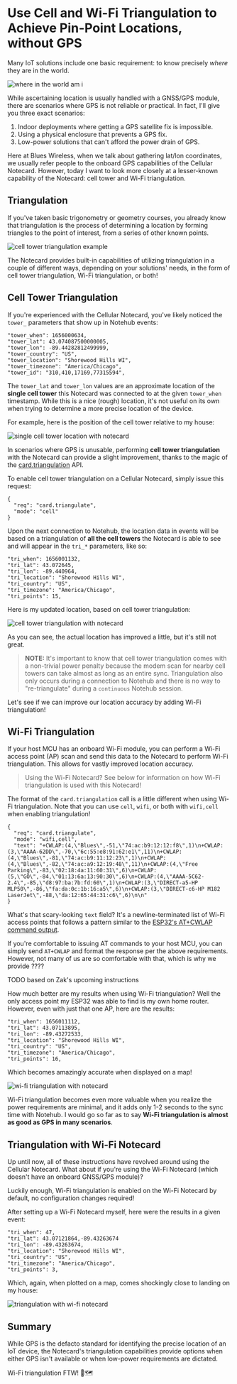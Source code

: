 # Use Cell and Wi-Fi Triangulation to Achieve Pin-Point Locations, without GPS

Many IoT solutions include one basic requirement: to know precisely _where_ they are in the world.

![where in the world am i](where-am-i.gif)

While ascertaining location is usually handled with a GNSS/GPS module, there are scenarios where GPS is not reliable or practical. In fact, I'll give you three exact scenarios:

1. Indoor deployments where getting a GPS satellite fix is impossible.
2. Using a physical enclosure that prevents a GPS fix.
3. Low-power solutions that can't afford the power drain of GPS.

Here at Blues Wireless, when we talk about gathering lat/lon coordinates, we usually refer people to the onboard GPS capabilities of the Cellular Notecard. However, today I want to look more closely at a lesser-known capability of the Notecard: cell tower and Wi-Fi triangulation.

## Triangulation

If you've taken basic trigonometry or geometry courses, you already know that triangulation is the process of determining a location by forming triangles to the point of interest, from a series of other known points.

![cell tower triangulation example](cell-triangulation.png)

The Notecard provides built-in capabilities of utilizing triangulation in a couple of different ways, depending on your solutions' needs, in the form of cell tower triangulation, Wi-Fi triangulation, or both!

## Cell Tower Triangulation

If you're experienced with the Cellular Notecard, you've likely noticed the `tower_` parameters that show up in Notehub events:

```
"tower_when": 1656000634,
"tower_lat": 43.074087500000005,
"tower_lon": -89.44282812499999,
"tower_country": "US",
"tower_location": "Shorewood Hills WI",
"tower_timezone": "America/Chicago",
"tower_id": "310,410,17169,77315594",
```

The `tower_lat` and `tower_lon` values are an approximate location of the **single cell tower** this Notecard was connected to at the given `tower_when` timestamp. While this is a nice (rough) location, it's not useful on its own when trying to determine a more precise location of the device.

For example, here is the position of the cell tower relative to my house:

![single cell tower location with notecard](triangulation-single-cell-tower.png)

In scenarios where GPS is unusable, performing **cell tower triangulation** with the Notecard can provide a slight improvement, thanks to the magic of the [card.triangulation]() API.

To enable cell tower triangulation on a Cellular Notecard, simply issue this request:

```
{
  "req": "card.triangulate",
  "mode": "cell"
}
```

Upon the next connection to Notehub, the location data in events will be based on a triangulation of **all the cell towers** the Notecard is able to see and will appear in the `tri_*` parameters, like so:

```
"tri_when": 1656001132,
"tri_lat": 43.072645,
"tri_lon": -89.440964,
"tri_location": "Shorewood Hills WI",
"tri_country": "US",
"tri_timezone": "America/Chicago",
"tri_points": 15,
```

Here is my updated location, based on cell tower triangulation:

![cell tower triangulation with notecard](triangulation-cell-towers.png)

As you can see, the actual location has improved a little, but it's still not  great.

> **NOTE:** It's important to know that cell tower triangulation comes with a non-trivial power penalty because the modem scan for nearby cell towers can take almost as long as an entire sync. Triangulation also only occurs during a connection to Notehub and there is no way to "re-triangulate" during a `continuous` Notehub session.

Let's see if we can improve our location accuracy by adding Wi-Fi triangulation!

## Wi-Fi Triangulation

If your host MCU has an onboard Wi-Fi module, you can perform a Wi-Fi access point (AP) scan and send this data to the Notecard to perform Wi-Fi triangulation. This allows for vastly improved location accuracy.

> Using the Wi-Fi Notecard? See below for information on how Wi-Fi triangulation is used with this Notecard!

The format of the `card.triangulation` call is a little different when using Wi-Fi triangulation. Note that you can use `cell`, `wifi`, or both with `wifi,cell` when enabling triangulation!

```
{
  "req": "card.triangulate",
  "mode": "wifi,cell",
  "text": "+CWLAP:(4,\"Blues\",-51,\"74:ac:b9:12:12:f8\",1)\n+CWLAP:(3,\"AAAA-62DD\",-70,\"6c:55:e8:91:62:e1\",11)\n+CWLAP:(4,\"Blues\",-81,\"74:ac:b9:11:12:23\",1)\n+CWLAP:(4,\"Blues\",-82,\"74:ac:a9:12:19:48\",11)\n+CWLAP:(4,\"Free Parking\",-83,\"02:18:4a:11:60:31\",6)\n+CWLAP:(5,\"GO\",-84,\"01:13:6a:13:90:30\",6)\n+CWLAP:(4,\"AAAA-5C62-2.4\",-85,\"d8:97:ba:7b:fd:60\",1)\n+CWLAP:(3,\"DIRECT-a5-HP MLP50\",-86,\"fa:da:0c:1b:16:a5\",6)\n+CWLAP:(3,\"DIRECT-c6-HP M182 LaserJet\",-88,\"da:12:65:44:31:c6\",6)\n\n"
}
```

What's that scary-looking `text` field? It's a newline-terminated list of Wi-Fi access points that follows a pattern similar to the [ESP32's AT+CWLAP command output](https://docs.espressif.com/projects/esp-at/en/latest/esp32/AT_Command_Set/Wi-Fi_AT_Commands.html#id17).

If you're comfortable to issuing AT commands to your host MCU, you can simply send `AT+CWLAP` and format the response per the above requirements. However, not many of us are so comfortable with that, which is why we provide ????

TODO based on Zak's upcoming instructions

How much better are my results when using Wi-Fi triangulation? Well the only access point my ESP32 was able to find is my own home router. However, even with just that one AP, here are the results:

```
"tri_when": 1656011112,
"tri_lat": 43.07113895,
"tri_lon": -89.43272533,
"tri_location": "Shorewood Hills WI",
"tri_country": "US",
"tri_timezone": "America/Chicago",
"tri_points": 16,
```

Which becomes amazingly accurate when displayed on a map!

![wi-fi triangulation with notecard](triangulation-cell-wifi.png)

Wi-Fi triangulation becomes even more valuable when you realize the power requirements are minimal, and it adds only 1-2 seconds to the sync time with Notehub. I would go so far as to say **Wi-Fi triangulation is almost as good as GPS in many scenarios**.

## Triangulation with Wi-Fi Notecard

Up until now, all of these instructions have revolved around using the Cellular Notecard. What about if you're using the Wi-Fi Notecard (which doesn't have an onboard GNSS/GPS module)?

Luckily enough, Wi-Fi triangulation is enabled on the Wi-Fi Notecard by default, no configuration changes required!

After setting up a Wi-Fi Notecard myself, here were the results in a given event:

```
"tri_when": 47,
"tri_lat": 43.07121864,-89.43263674
"tri_lon": -89.43263674,
"tri_location": "Shorewood Hills WI",
"tri_country": "US",
"tri_timezone": "America/Chicago",
"tri_points": 3,
```

Which, again, when plotted on a map, comes shockingly close to landing on my house:

![triangulation with wi-fi notecard](triangulation-wifi-notecard.png)

## Summary

While GPS is the defacto standard for identifying the precise location of an IoT device, the Notecard's triangulation capabilities provide options when either GPS isn't available or when low-power requirements are dictated.

Wi-Fi triangulation FTW! 📍🗺